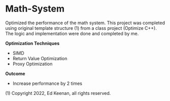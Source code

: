 # Math-System
Optimized the performance of the math system. This project was completed using original template structure (1) from a class project (Optimize C++). The logic and implementation were done and completed by me.

<b> Optimization Techniques</b>
- SIMD
- Return Value Optimization
- Proxy Optimization

<b>Outcome</b>
- Increase performance by 2 times

(1) Copyright 2022, Ed Keenan, all rights reserved.
